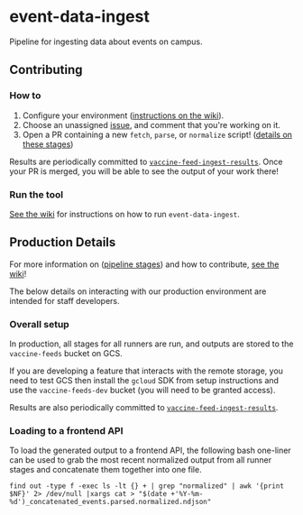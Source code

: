 # event-data-ingest

<!-- [![see results in vaccine-feed-ingest-results](https://img.shields.io/static/v1?label=see%20results&message=vaccine-feed-ingest-results&color=brightgreen)](https://github.com/CAVaccineInventory/vaccine-feed-ingest-results) -->

Pipeline for ingesting data about events on campus. 
## Contributing

### How to

1. Configure your environment ([instructions on the wiki](https://github.com/CampusPulse/data-ingest/wiki/Development-environment-setup)).
1. Choose an unassigned [issue](https://github.com/CampusPulse/data-ingest/issues), and comment that you're working on it.
1. Open a PR containing a new `fetch`, `parse`, or `normalize` script! ([details on these stages](https://github.com/CampusPulse/data-ingest/wiki/Runner-Pipeline-Stages))

Results are periodically committed to [`vaccine-feed-ingest-results`](https://github.com/CAVaccineInventory/vaccine-feed-ingest-results). Once your PR is merged, you will be able to see the output of your work there!

### Run the tool

[See the wiki](https://github.com/CampusPulse/data-ingest/wiki/Run-vaccine-feed-ingest) for instructions on how to run `event-data-ingest`.


## Production Details

For more information on ([pipeline stages](https://github.com/CampusPulse/data-ingest/wiki/Runner-Pipeline-Stages)) and how to contribute, [see the wiki](https://github.com/CampusPulse/data-ingest/wiki)!

The below details on interacting with our production environment are intended for staff developers.
### Overall setup

In production, all stages for all runners are run, and outputs are stored to the `vaccine-feeds` bucket on GCS.

If you are developing a feature that interacts with the remote storage, you need to test GCS then install the `gcloud` SDK from setup instructions and use the `vaccine-feeds-dev` bucket (you will need to be granted access).

Results are also periodically committed to [`vaccine-feed-ingest-results`](https://github.com/CAVaccineInventory/vaccine-feed-ingest-results).

### Loading to a frontend API

To load the generated output to a frontend API, the following bash one-liner can be used to grab the most recent normalized output from all runner stages and concatenate them together into one file.

`find out -type f -exec ls -lt {} + | grep "normalized" | awk '{print $NF}' 2> /dev/null |xargs cat > "$(date +'%Y-%m-%d')_concatenated_events.parsed.normalized.ndjson"`



<!-- 1. Authenticate to gcloud with an account that has access to `vaccine-feeds-dev` bucket.

  ```sh
  gcloud auth application-default login
  ```

1. Run ingestion with an GCS `--output-dir`

  ```sh
  poetry run event-data-ingest all-stages --output-dir=gs://vaccine-feeds-dev/locations/
  ```

### Load Source Locations

#### VIAL Setup

1. Request an account on the VIAL staging server `https://vial-staging.calltheshots.us`

1. Create an API Key for yourself at `https://vial-staging.calltheshots.us/admin/api/apikey/`

1. Store the API key in project `.env` file with the var `VIAL_APIKEY`

#### Load Usage

- Load SF.GOV source feed to VIAL

  ```sh
  poetry run event-data-ingest load-to-vial ca/sf_gov
  ``` -->

